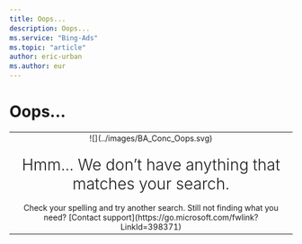 ```yaml
---
title: Oops...
description: Oops...
ms.service: "Bing-Ads"
ms.topic: "article"
author: eric-urban
ms.author: eur
---
```


# Oops...

<table type="type2">
  <tr>
    <td style="text-align:center">![](../images/BA_Conc_Oops.svg)
        </td>
  </tr>
  <tr>
    <td style="padding-top:20px;text-align:center;font-size:2em;font-weight: 300;line-height: 1.2em;">Hmm... We don’t have anything that matches your search.
      </td>
  </tr>
  <tr>
    <td style="padding-top:10px;text-align:center">Check your spelling and try another search.  Still not finding what you need? [Contact support](https://go.microsoft.com/fwlink?LinkId=398371)
      </td>
  </tr>
</table>



